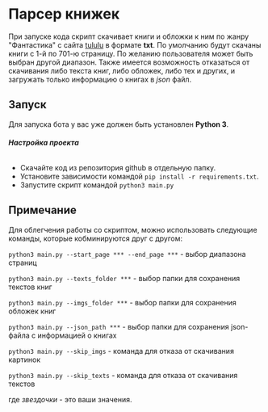 #  Парсер книжек #

При запуске кода скрипт скачивает книги и обложки к ним по жанру "Фантастика" с сайта [tululu](https://tululu.org/) в формате __txt__. По умолчанию будут скачаны книги с 1-й по 701-ю страницу. По желанию пользователя может быть выбран другой диапазон. Также имеется возможность отказаться от скачивания либо текста книг, либо обложек, либо тех и других, и загружать только информацию о книгах в _json_ файл.

## Запуск

Для запуска бота у вас уже должен быть установлен __Python 3__.

###### **Настройка проекта**
- Скачайте код из репозитория github в отдельную папку.
- Установите зависимости командой `pip install -r requirements.txt`.
- Запустите скрипт командой `python3 main.py` 

## Примечание

Для облегчения работы со скриптом, можно использовать следующие команды, которые кобминируются друг с другом:

`python3 main.py --start_page *** --end_page ***` - выбор диапазона страниц

`python3 main.py --texts_folder ***` - выбор папки для сохранения текстов книг

`python3 main.py --imgs_folder ***` - выбор папки для сохранения обложек книг

`python3 main.py --json_path ***` - выбор папки для сохранения json-файла с информацией о книгах

`python3 main.py --skip_imgs` - команда для отказа от скачивания картинок

`python3 main.py --skip_texts` - команда для отказа от скачивания текстов

где _звездочки_ - это ваши значения.

